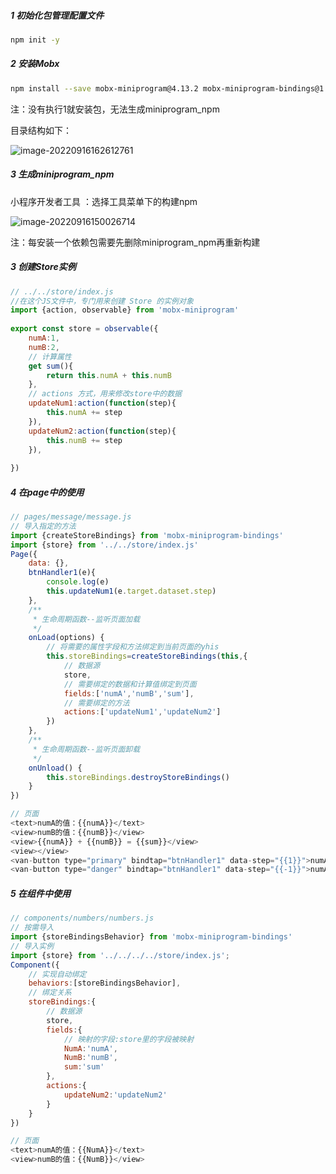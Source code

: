 ##### 1 初始化包管理配置文件

```bash
npm init -y
```

##### 2 安装Mobx

```bash
npm install --save mobx-miniprogram@4.13.2 mobx-miniprogram-bindings@1.2.1
```

注：没有执行1就安装包，无法生成miniprogram_npm

目录结构如下：

![image-20220916162612761](/Users/louxun-ui-03lv/Documents/workerspace/markdown/my-node/微信小程序/image-20220916162612761.png)

##### 3 生成miniprogram_npm

小程序开发者工具 ：选择工具菜单下的构建npm

![image-20220916150026714](/Users/louxun-ui-03lv/Documents/workerspace/markdown/my-node/微信小程序/image-20220916150026714.png)

注：每安装一个依赖包需要先删除miniprogram_npm再重新构建

##### 3 创建Store实例

```js
// ../../store/index.js
//在这个JS文件中，专门用来创建 Store 的实例对象
import {action, observable} from 'mobx-miniprogram'
 
export const store = observable({
    numA:1,
    numB:2,
    // 计算属性
    get sum(){
        return this.numA + this.numB
    },
    // actions 方式，用来修改store中的数据
    updateNum1:action(function(step){
        this.numA += step
    }),
    updateNum2:action(function(step){
        this.numB += step
    }),
  
})
```

##### 4 在page中的使用

```js
// pages/message/message.js
// 导入指定的方法
import {createStoreBindings} from 'mobx-miniprogram-bindings'
import {store} from '../../store/index.js'
Page({
    data: {},
    btnHandler1(e){
        console.log(e)
        this.updateNum1(e.target.dataset.step)
    },
    /**
     * 生命周期函数--监听页面加载
     */
    onLoad(options) {
        // 将需要的属性字段和方法绑定到当前页面的yhis
        this.storeBindings=createStoreBindings(this,{
            // 数据源
            store,
            // 需要绑定的数据和计算值绑定到页面
            fields:['numA','numB','sum'],
            // 需要绑定的方法
            actions:['updateNum1','updateNum2']
        })
    },
    /**
     * 生命周期函数--监听页面卸载
     */
    onUnload() {
        this.storeBindings.destroyStoreBindings()
    }
})

// 页面
<text>numA的值：{{numA}}</text>
<view>numB的值：{{numB}}</view> 
<view>{{numA}} + {{numB}} = {{sum}}</view>
<view></view>
<van-button type="primary" bindtap="btnHandler1" data-step="{{1}}">numA+1</van-button>
<van-button type="danger" bindtap="btnHandler1" data-step="{{-1}}">numA-1</van-button>
```

##### 5 在组件中使用

```js
// components/numbers/numbers.js
// 按需导入
import {storeBindingsBehavior} from 'mobx-miniprogram-bindings'
// 导入实例
import {store} from '../../../../store/index.js';
Component({
    // 实现自动绑定
    behaviors:[storeBindingsBehavior],
    // 绑定关系
    storeBindings:{
        // 数据源
        store,
        fields:{
            // 映射的字段:store里的字段被映射
            NumA:'numA',
            NumB:'numB',
            sum:'sum'
        },
        actions:{
            updateNum2:'updateNum2'
        }
    }
})

// 页面
<text>numA的值：{{NumA}}</text>
<view>numB的值：{{NumB}}</view> 
```



